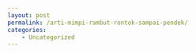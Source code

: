 ```yaml
---
layout: post
permalink: /arti-mimpi-rambut-rontok-sampai-pendek/
categories:
    - Uncategorized
---
```


